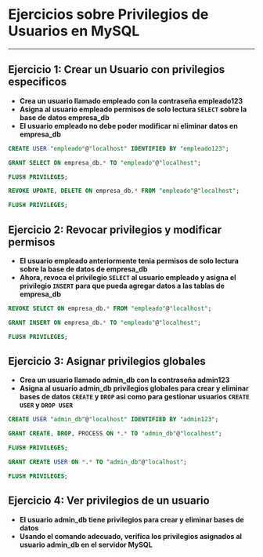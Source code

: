 # Ejercicios sobre Privilegios de Usuarios en MySQL
---

## Ejercicio 1: Crear un Usuario con privilegios especificos

- **Crea un usuario llamado empleado con la contraseña empleado123**
- **Asigna al usuario empleado permisos de solo lectura `SELECT` sobre la base de datos empresa_db**
- **El usuario empleado no debe poder modificar ni eliminar datos en empresa_db**

```sql
CREATE USER "empleado"@"localhost" IDENTIFIED BY "empleado123";

GRANT SELECT ON empresa_db.* TO "empleado"@"localhost";

FLUSH PRIVILEGES;

REVOKE UPDATE, DELETE ON empresa_db.* FROM "empleado"@"localhost";

FLUSH PRIVILEGES;
```


## Ejercicio 2: Revocar privilegios y modificar permisos

- **El usuario empleado anteriormente tenia permisos de solo lectura sobre la base de datos de empresa_db**
- **Ahora, revoca el privilegio `SELECT` al usuario empleado y asigna el privilegio `INSERT` para que pueda agregar datos a las tablas de empresa_db**

```sql
REVOKE SELECT ON empresa_db.* FROM "empleado"@"localhost";

GRANT INSERT ON empresa_db.* TO "empleado"@"localhost";

FLUSH PRIVILEGES;
```

## Ejercicio 3: Asignar privilegios globales

- **Crea un usuario llamado admin_db con la contraseña admin123**
- **Asigna al usuario admin_db privilegios globales para crear y eliminar bases de datos `CREATE` y `DROP` asi como para gestionar usuarios `CREATE USER` y `DROP USER`**

```sql
CREATE USER "admin_db"@"localhost" IDENTIFIED BY "admin123";

GRANT CREATE, DROP, PROCESS ON *.* TO "admin_db"@"localhost";

FLUSH PRIVILEGES;

GRANT CREATE USER ON *.* TO "admin_db"@"localhost";

FLUSH PRIVILEGES;

```

## Ejercicio 4: Ver privilegios de un usuario

- **El usuario admin_db tiene privilegios para crear y eliminar bases de datos**
- **Usando el comando adecuado, verifica los privilegios asignados al usuario admin_db en el servidor MySQL**



